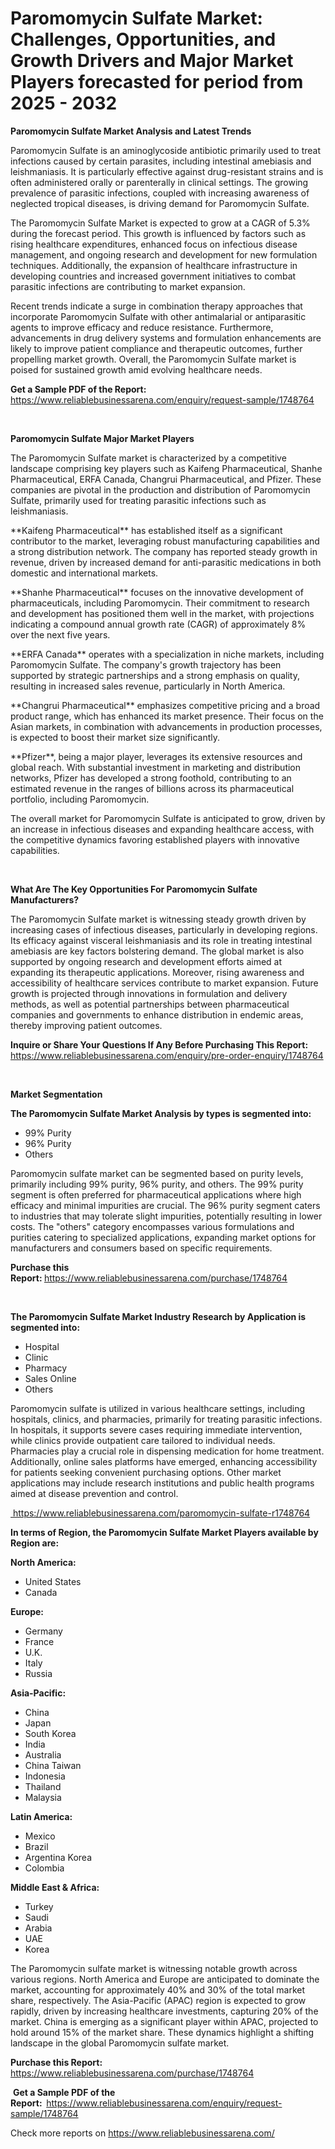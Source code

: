 <p><h1>Paromomycin Sulfate Market: Challenges, Opportunities, and Growth Drivers and Major Market Players forecasted for period from 2025 - 2032</h1></p><p><strong>Paromomycin Sulfate Market Analysis and Latest Trends</strong></p>
<p><p>Paromomycin Sulfate is an aminoglycoside antibiotic primarily used to treat infections caused by certain parasites, including intestinal amebiasis and leishmaniasis. It is particularly effective against drug-resistant strains and is often administered orally or parenterally in clinical settings. The growing prevalence of parasitic infections, coupled with increasing awareness of neglected tropical diseases, is driving demand for Paromomycin Sulfate.</p><p>The Paromomycin Sulfate Market is expected to grow at a CAGR of 5.3% during the forecast period. This growth is influenced by factors such as rising healthcare expenditures, enhanced focus on infectious disease management, and ongoing research and development for new formulation techniques. Additionally, the expansion of healthcare infrastructure in developing countries and increased government initiatives to combat parasitic infections are contributing to market expansion.</p><p>Recent trends indicate a surge in combination therapy approaches that incorporate Paromomycin Sulfate with other antimalarial or antiparasitic agents to improve efficacy and reduce resistance. Furthermore, advancements in drug delivery systems and formulation enhancements are likely to improve patient compliance and therapeutic outcomes, further propelling market growth. Overall, the Paromomycin Sulfate market is poised for sustained growth amid evolving healthcare needs.</p></p>
<p><strong>Get a Sample PDF of the Report:&nbsp;</strong> <a href="https://www.reliablebusinessarena.com/enquiry/request-sample/1748764?utm_campaign=2482&utm_medium=2&utm_source=Github&utm_content=ia&utm_term=07032025&utm_id=paromomycin-sulfate">https://www.reliablebusinessarena.com/enquiry/request-sample/1748764</a></p>
<p>&nbsp;</p>
<p><strong>Paromomycin Sulfate Major Market Players</strong></p>
<p><p>The Paromomycin Sulfate market is characterized by a competitive landscape comprising key players such as Kaifeng Pharmaceutical, Shanhe Pharmaceutical, ERFA Canada, Changrui Pharmaceutical, and Pfizer. These companies are pivotal in the production and distribution of Paromomycin Sulfate, primarily used for treating parasitic infections such as leishmaniasis. </p><p>**Kaifeng Pharmaceutical** has established itself as a significant contributor to the market, leveraging robust manufacturing capabilities and a strong distribution network. The company has reported steady growth in revenue, driven by increased demand for anti-parasitic medications in both domestic and international markets. </p><p>**Shanhe Pharmaceutical** focuses on the innovative development of pharmaceuticals, including Paromomycin. Their commitment to research and development has positioned them well in the market, with projections indicating a compound annual growth rate (CAGR) of approximately 8% over the next five years. </p><p>**ERFA Canada** operates with a specialization in niche markets, including Paromomycin Sulfate. The company's growth trajectory has been supported by strategic partnerships and a strong emphasis on quality, resulting in increased sales revenue, particularly in North America. </p><p>**Changrui Pharmaceutical** emphasizes competitive pricing and a broad product range, which has enhanced its market presence. Their focus on the Asian markets, in combination with advancements in production processes, is expected to boost their market size significantly. </p><p>**Pfizer**, being a major player, leverages its extensive resources and global reach. With substantial investment in marketing and distribution networks, Pfizer has developed a strong foothold, contributing to an estimated revenue in the ranges of billions across its pharmaceutical portfolio, including Paromomycin. </p><p>The overall market for Paromomycin Sulfate is anticipated to grow, driven by an increase in infectious diseases and expanding healthcare access, with the competitive dynamics favoring established players with innovative capabilities.</p></p>
<p>&nbsp;</p>
<p><strong>What Are The Key Opportunities For Paromomycin Sulfate Manufacturers?</strong></p>
<p><p>The Paromomycin Sulfate market is witnessing steady growth driven by increasing cases of infectious diseases, particularly in developing regions. Its efficacy against visceral leishmaniasis and its role in treating intestinal amebiasis are key factors bolstering demand. The global market is also supported by ongoing research and development efforts aimed at expanding its therapeutic applications. Moreover, rising awareness and accessibility of healthcare services contribute to market expansion. Future growth is projected through innovations in formulation and delivery methods, as well as potential partnerships between pharmaceutical companies and governments to enhance distribution in endemic areas, thereby improving patient outcomes.</p></p>
<p><strong>Inquire or Share Your Questions If Any Before Purchasing This Report:</strong> <a href="https://www.reliablebusinessarena.com/enquiry/pre-order-enquiry/1748764?utm_campaign=2482&utm_medium=2&utm_source=Github&utm_content=ia&utm_term=07032025&utm_id=paromomycin-sulfate">https://www.reliablebusinessarena.com/enquiry/pre-order-enquiry/1748764</a></p>
<p>&nbsp;</p>
<p><strong>Market Segmentation</strong></p>
<p><strong>The Paromomycin Sulfate Market Analysis by types is segmented into:</strong></p>
<p><ul><li>99% Purity</li><li>96% Purity</li><li>Others</li></ul></p>
<p><p>Paromomycin sulfate market can be segmented based on purity levels, primarily including 99% purity, 96% purity, and others. The 99% purity segment is often preferred for pharmaceutical applications where high efficacy and minimal impurities are crucial. The 96% purity segment caters to industries that may tolerate slight impurities, potentially resulting in lower costs. The "others" category encompasses various formulations and purities catering to specialized applications, expanding market options for manufacturers and consumers based on specific requirements.</p></p>
<p><strong>Purchase this Report:&nbsp;</strong><a href="https://www.reliablebusinessarena.com/purchase/1748764?utm_campaign=2482&utm_medium=2&utm_source=Github&utm_content=ia&utm_term=07032025&utm_id=paromomycin-sulfate">https://www.reliablebusinessarena.com/purchase/1748764</a></p>
<p>&nbsp;</p>
<p><strong>The Paromomycin Sulfate Market Industry Research by Application is segmented into:</strong></p>
<p><ul><li>Hospital</li><li>Clinic</li><li>Pharmacy</li><li>Sales Online</li><li>Others</li></ul></p>
<p><p>Paromomycin sulfate is utilized in various healthcare settings, including hospitals, clinics, and pharmacies, primarily for treating parasitic infections. In hospitals, it supports severe cases requiring immediate intervention, while clinics provide outpatient care tailored to individual needs. Pharmacies play a crucial role in dispensing medication for home treatment. Additionally, online sales platforms have emerged, enhancing accessibility for patients seeking convenient purchasing options. Other market applications may include research institutions and public health programs aimed at disease prevention and control.</p></p>
<p><a href="https://www.reliablebusinessarena.com/paromomycin-sulfate-r1748764?utm_campaign=2482&utm_medium=2&utm_source=Github&utm_content=ia&utm_term=07032025&utm_id=paromomycin-sulfate">&nbsp;https://www.reliablebusinessarena.com/paromomycin-sulfate-r1748764</a></p>
<p><strong>In terms of Region, the Paromomycin Sulfate Market Players available by Region are:</strong></p>
<p>
    <p> <strong> North America: </strong>
        <ul>
            <li>United States</li>
            <li>Canada</li>
        </ul>
        </p> 
    <p> <strong> Europe: </strong>
        <ul>
            <li>Germany</li>
            <li>France</li>
            <li>U.K.</li>
            <li>Italy</li>
            <li>Russia</li>
        </ul>
        </p> 
    <p> <strong> Asia-Pacific: </strong>
        <ul>
            <li>China</li>
            <li>Japan</li>
            <li>South Korea</li>
            <li>India</li>
            <li>Australia</li>
            <li>China Taiwan</li>
            <li>Indonesia</li>
            <li>Thailand</li>
            <li>Malaysia</li>
        </ul>
        </p> 
    <p> <strong> Latin America: </strong>
        <ul>
            <li>Mexico</li>
            <li>Brazil</li>
            <li>Argentina Korea</li>
            <li>Colombia</li>
        </ul>
        </p> 
    <p> <strong> Middle East & Africa: </strong>
        <ul>
            <li>Turkey</li>
            <li>Saudi</li>
            <li>Arabia</li>
            <li>UAE</li>
            <li>Korea</li>
        </ul>
    </p>
    </p>
<p><p>The Paromomycin sulfate market is witnessing notable growth across various regions. North America and Europe are anticipated to dominate the market, accounting for approximately 40% and 30% of the total market share, respectively. The Asia-Pacific (APAC) region is expected to grow rapidly, driven by increasing healthcare investments, capturing 20% of the market. China is emerging as a significant player within APAC, projected to hold around 15% of the market share. These dynamics highlight a shifting landscape in the global Paromomycin sulfate market.</p></p>
<p><strong>Purchase this Report: </strong><a href="https://www.reliablebusinessarena.com/purchase/1748764?utm_campaign=2482&utm_medium=2&utm_source=Github&utm_content=ia&utm_term=07032025&utm_id=paromomycin-sulfate">https://www.reliablebusinessarena.com/purchase/1748764</a></p>
<p>&nbsp;<strong>Get a Sample PDF of the Report:&nbsp;&nbsp;</strong><a href="https://www.reliablebusinessarena.com/enquiry/request-sample/1748764?utm_campaign=2482&utm_medium=2&utm_source=Github&utm_content=ia&utm_term=07032025&utm_id=paromomycin-sulfate">https://www.reliablebusinessarena.com/enquiry/request-sample/1748764</a></p>
<p><strong></strong></p>
<p>Check more reports on <a href="https://www.reliablebusinessarena.com/?utm_campaign=2482&utm_medium=2&utm_source=Github&utm_content=ia&utm_term=07032025&utm_id=paromomycin-sulfate">https://www.reliablebusinessarena.com/</a></p>